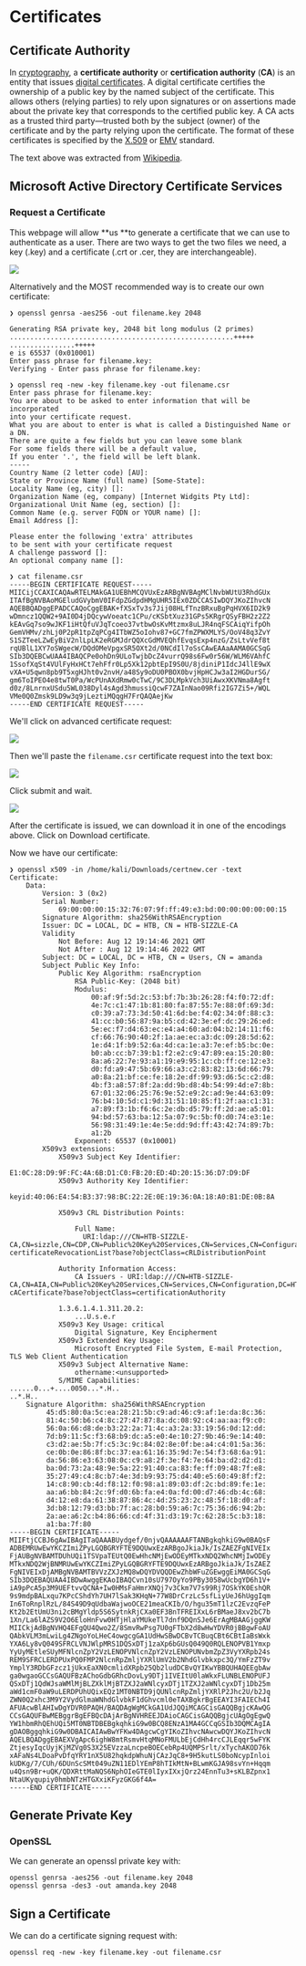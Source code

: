 # Certificates

## Certificate Authority

&#x20;In [cryptography](https://en.wikipedia.org/wiki/Cryptography), a **certificate authority** or **certification authority** (**CA**) is an entity that issues [digital certificates](https://en.wikipedia.org/wiki/Public\_key\_certificate). A digital certificate certifies the ownership of a public key by the named subject of the certificate. This allows others (relying parties) to rely upon signatures or on assertions made about the private key that corresponds to the certified public key. A CA acts as a trusted third party—trusted both by the subject (owner) of the certificate and by the party relying upon the certificate. The format of these certificates is specified by the [X.509](https://en.wikipedia.org/wiki/X.509) or [EMV](https://en.wikipedia.org/wiki/EMV) standard.

The text above was extracted from [Wikipedia](https://en.wikipedia.org/wiki/Certificate\_authority).

## Microsoft Active Directory Certificate Services

### Request a Certificate

This webpage will allow **us **to generate a certificate that we can use to authenticate as a user. There are two ways to get the two files we need, a key (.key) and a certificate (.crt or .cer, they are interchangeable).

![](<../.gitbook/assets/image (9).png>)

Alternatively and the MOST recommended way is to create our own certificate:

```aspnet
❯ openssl genrsa -aes256 -out filename.key 2048

Generating RSA private key, 2048 bit long modulus (2 primes)
.......................................................+++++
................+++++
e is 65537 (0x010001)
Enter pass phrase for filename.key:
Verifying - Enter pass phrase for filename.key:

❯ openssl req -new -key filename.key -out filename.csr
Enter pass phrase for filename.key:
You are about to be asked to enter information that will be incorporated
into your certificate request.
What you are about to enter is what is called a Distinguished Name or a DN.
There are quite a few fields but you can leave some blank
For some fields there will be a default value,
If you enter '.', the field will be left blank.
-----
Country Name (2 letter code) [AU]:
State or Province Name (full name) [Some-State]:
Locality Name (eg, city) []:
Organization Name (eg, company) [Internet Widgits Pty Ltd]:
Organizational Unit Name (eg, section) []:
Common Name (e.g. server FQDN or YOUR name) []:
Email Address []:

Please enter the following 'extra' attributes
to be sent with your certificate request
A challenge password []:
An optional company name []:

❯ cat filename.csr
-----BEGIN CERTIFICATE REQUEST-----
MIICijCCAXICAQAwRTELMAkGA1UEBhMCQVUxEzARBgNVBAgMClNvbWUtU3RhdGUx
ITAfBgNVBAoMGEludGVybmV0IFdpZGdpdHMgUHR5IEx0ZDCCASIwDQYJKoZIhvcN
AQEBBQADggEPADCCAQoCggEBAK+fXSxTv3s7Jij08HLfTnzBRxuBgPqHVX6ID2k9
wDmncz1QQW2+9AI0D4jDQcywVoeatc1CPu/cKSbtXuz31GPs5KRgrQSyFBH2z2Z2
kEAvGq7so9wJKF1iHtQfuVJqTcoeo37vtbwOsKvMtzmx8uLJR4nqFSCAiqYifpOh
GemVHMv/zhLj0P2pR1tpZqPCg4ITbWZ5oIohv87+GC7fmZPWXMLYS/OoV48q3ZvY
S1SZTeeLZwEyBiV2nlLpLK2eRGMJdrQQXcGdMVEQhfEvqsExp4nzG/ZsLtvVef8t
rqUBlL1XY7oSWgecW/DQdOMeVpgxSR5OXt2d/0NCdIl7oSsCAwEAAaAAMA0GCSqG
SIb3DQEBCwUAA4IBAQCPe0ohDn9ULoTwjbDcZ4vurrQ98s6Fw0r56W/WLM6VAhfC
1SsofXqSt4VUlFyHxHCt7ehFfr0Lp5Xk12pbtEpI9S0U/8jdiniP1IdcJ4llE9wX
vXA+U5qwn8pb9T5xgHJht0v2nvH/a48Sy9oDU0PBOX0bvjHpHCJw3aI2HGDurSG/
gm6ToIPEO4e8twT0Pa/WcPUnAXdRmw0cTwC/9C3DLMpkVch3UiAwxXKVNma8Agft
d0z/8LnrnxUSdu5WL038Dyl4sAgd3hmussiQcwF7ZAInNao09Rfi2IG7Zi5+/WQL
VMe0Q0Zmsk9LD9w3q9jLeztiMQqgH7FrQAQAejKw
-----END CERTIFICATE REQUEST-----
```

We'll click on advanced certificate request:

![](<../.gitbook/assets/image (3).png>)

Then we'll paste the `filename.csr` certificate request into the text box:

![](<../.gitbook/assets/image (5).png>)

Click submit and wait.

![](<../.gitbook/assets/image (4).png>)

After the certificate is issued, we can download it in one of the encodings above. Click on Download certificate.&#x20;

Now we have our certificate:

```
❯ openssl x509 -in /home/kali/Downloads/certnew.cer -text
Certificate:
    Data:
        Version: 3 (0x2)
        Serial Number:
            69:00:00:00:15:32:76:07:9f:ff:49:e3:bd:00:00:00:00:00:15
        Signature Algorithm: sha256WithRSAEncryption
        Issuer: DC = LOCAL, DC = HTB, CN = HTB-SIZZLE-CA
        Validity
            Not Before: Aug 12 19:14:46 2021 GMT
            Not After : Aug 12 19:14:46 2022 GMT
        Subject: DC = LOCAL, DC = HTB, CN = Users, CN = amanda
        Subject Public Key Info:
            Public Key Algorithm: rsaEncryption
                RSA Public-Key: (2048 bit)
                Modulus:
                    00:af:9f:5d:2c:53:bf:7b:3b:26:28:f4:f0:72:df:
                    4e:7c:c1:47:1b:81:80:fa:87:55:7e:88:0f:69:3d:
                    c0:39:a7:73:3d:50:41:6d:be:f4:02:34:0f:88:c3:
                    41:cc:b0:56:87:9a:b5:cd:42:3e:ef:dc:29:26:ed:
                    5e:ec:f7:d4:63:ec:e4:a4:60:ad:04:b2:14:11:f6:
                    cf:66:76:90:40:2f:1a:ae:ec:a3:dc:09:28:5d:62:
                    1e:d4:1f:b9:52:6a:4d:ca:1e:a3:7e:ef:b5:bc:0e:
                    b0:ab:cc:b7:39:b1:f2:e2:c9:47:89:ea:15:20:80:
                    8a:a6:22:7e:93:a1:19:e9:95:1c:cb:ff:ce:12:e3:
                    d0:fd:a9:47:5b:69:66:a3:c2:83:82:13:6d:66:79:
                    a0:8a:21:bf:ce:fe:18:2e:df:99:93:d6:5c:c2:d8:
                    4b:f3:a8:57:8f:2a:dd:9b:d8:4b:54:99:4d:e7:8b:
                    67:01:32:06:25:76:9e:52:e9:2c:ad:9e:44:63:09:
                    76:b4:10:5d:c1:9d:31:51:10:85:f1:2f:aa:c1:31:
                    a7:89:f3:1b:f6:6c:2e:db:d5:79:ff:2d:ae:a5:01:
                    94:bd:57:63:ba:12:5a:07:9c:5b:f0:d0:74:e3:1e:
                    56:98:31:49:1e:4e:5e:dd:9d:ff:43:42:74:89:7b:
                    a1:2b
                Exponent: 65537 (0x10001)
        X509v3 extensions:
            X509v3 Subject Key Identifier:
                E1:0C:28:D9:9F:FC:4A:6B:D1:C0:FB:20:ED:4D:20:15:36:D7:D9:DF
            X509v3 Authority Key Identifier:
                keyid:40:06:E4:54:B3:37:98:BC:22:2E:0E:19:36:0A:18:A0:B1:DE:0B:8A

            X509v3 CRL Distribution Points:

                Full Name:
                  URI:ldap:///CN=HTB-SIZZLE-CA,CN=sizzle,CN=CDP,CN=Public%20Key%20Services,CN=Services,CN=Configuration,DC=HTB,DC=LOCAL?certificateRevocationList?base?objectClass=cRLDistributionPoint

            Authority Information Access:
                CA Issuers - URI:ldap:///CN=HTB-SIZZLE-CA,CN=AIA,CN=Public%20Key%20Services,CN=Services,CN=Configuration,DC=HTB,DC=LOCAL?cACertificate?base?objectClass=certificationAuthority

            1.3.6.1.4.1.311.20.2:
                ...U.s.e.r
            X509v3 Key Usage: critical
                Digital Signature, Key Encipherment
            X509v3 Extended Key Usage:
                Microsoft Encrypted File System, E-mail Protection, TLS Web Client Authentication
            X509v3 Subject Alternative Name:
                othername:<unsupported>
            S/MIME Capabilities:
......0...+....0050...*.H..
..*.H..
    Signature Algorithm: sha256WithRSAEncryption
         45:d5:80:0a:5c:ea:28:21:5b:c9:ad:46:c9:af:1e:da:8c:36:
         81:4c:50:b6:c4:8c:27:47:87:8a:dc:08:92:c4:aa:aa:f9:c0:
         56:0a:66:d8:de:b3:22:2a:71:4c:a3:2a:33:19:56:0d:12:dd:
         7d:b9:11:5c:f3:68:b9:dc:a5:e0:4e:10:27:9b:46:9e:14:40:
         c3:d2:ae:5b:7f:c5:3c:9c:84:02:8e:0f:be:a4:c4:01:5a:36:
         ce:0b:0e:86:8f:bc:37:ea:61:16:35:9d:7e:54:f3:68:6a:91:
         da:56:86:e3:63:08:0c:c9:a8:2f:3e:f4:7e:64:ba:d2:d2:d1:
         ba:0d:73:2a:48:9e:5a:22:91:40:ca:83:fe:ff:09:48:7f:e8:
         35:27:49:c4:8c:b7:4e:3d:b9:93:75:d4:40:e5:60:49:8f:f2:
         14:c8:90:cb:4d:f8:12:f0:98:a1:89:03:df:2c:bd:89:fe:1e:
         aa:a6:bb:84:2c:9f:d0:6b:fa:e4:0a:fd:00:d7:46:db:4c:68:
         d4:12:e8:da:61:38:87:86:4c:4d:25:23:2c:48:5f:18:d0:af:
         3d:b8:12:79:d3:bb:7f:ac:28:b0:59:a6:7c:75:36:d6:94:2b:
         2a:ae:a6:2c:b4:86:66:cd:4f:31:d3:19:7c:62:28:5c:b3:18:
         a1:ba:7f:80
-----BEGIN CERTIFICATE-----
MIIFtjCCBJ6gAwIBAgITaQAAABUydgef/0njvQAAAAAAFTANBgkqhkiG9w0BAQsF
ADBEMRUwEwYKCZImiZPyLGQBGRYFTE9DQUwxEzARBgoJkiaJk/IsZAEZFgNIVEIx
FjAUBgNVBAMTDUhUQi1TSVpaTEUtQ0EwHhcNMjEwODEyMTkxNDQ2WhcNMjIwODEy
MTkxNDQ2WjBNMRUwEwYKCZImiZPyLGQBGRYFTE9DQUwxEzARBgoJkiaJk/IsZAEZ
FgNIVEIxDjAMBgNVBAMTBVVzZXJzMQ8wDQYDVQQDEwZhbWFuZGEwggEiMA0GCSqG
SIb3DQEBAQUAA4IBDwAwggEKAoIBAQCvn10sU797OyYo9PBy3058wUcbgYD6h1V+
iA9pPcA5p3M9UEFtvvQCNA+Iw0HMsFaHmrXNQj7v3Ckm7V7s99Rj7OSkYK0EshQR
9s9mdpBALxqu7KPcCShdYh7UH7lSak3KHqN+77W8DrCrzLc5sfLiyUeJ6hUggIqm
In6ToRnplRzL/84S49D9qUdbaWajwoOCE21meaCKIb/O/hgu35mT1lzC2EvzqFeP
Kt2b2EtUmU3ni2cBMgYldp5S6SytnkRjCXa0EF3BnTFREIXxL6rBMaeJ8xv2bC7b
1Xn/La6lAZS9V2O6EloHnFvw0HTjHlaYMUkeTl7dnf9DQnSJe6ErAgMBAAGjggKW
MIICkjAdBgNVHQ4EFgQU4Qwo2Z/8SmvRwPsg7U0gFTbX2d8wHwYDVR0jBBgwFoAU
QAbkVLM3mLwiLg4ZNgoYoLHeC4owgcgGA1UdHwSBwDCBvTCBuqCBt6CBtIaBsWxk
YXA6Ly8vQ049SFRCLVNJWlpMRS1DQSxDTj1zaXp6bGUsQ049Q0RQLENOPVB1Ymxp
YyUyMEtleSUyMFNlcnZpY2VzLENOPVNlcnZpY2VzLENOPUNvbmZpZ3VyYXRpb24s
REM9SFRCLERDPUxPQ0FMP2NlcnRpZmljYXRlUmV2b2NhdGlvbkxpc3Q/YmFzZT9v
YmplY3RDbGFzcz1jUkxEaXN0cmlidXRpb25Qb2ludDCBvQYIKwYBBQUHAQEEgbAw
ga0wgaoGCCsGAQUFBzAChoGdbGRhcDovLy9DTj1IVEItU0laWkxFLUNBLENOPUFJ
QSxDTj1QdWJsaWMlMjBLZXklMjBTZXJ2aWNlcyxDTj1TZXJ2aWNlcyxDTj1Db25m
aWd1cmF0aW9uLERDPUhUQixEQz1MT0NBTD9jQUNlcnRpZmljYXRlP2Jhc2U/b2Jq
ZWN0Q2xhc3M9Y2VydGlmaWNhdGlvbkF1dGhvcml0eTAXBgkrBgEEAYI3FAIECh4I
AFUAcwBlAHIwDgYDVR0PAQH/BAQDAgWgMCkGA1UdJQQiMCAGCisGAQQBgjcKAwQG
CCsGAQUFBwMEBggrBgEFBQcDAjArBgNVHREEJDAioCAGCisGAQQBgjcUAgOgEgwQ
YW1hbmRhQEhUQi5MT0NBTDBEBgkqhkiG9w0BCQ8ENzA1MA4GCCqGSIb3DQMCAgIA
gDAOBggqhkiG9w0DBAICAIAwBwYFKw4DAgcwCgYIKoZIhvcNAwcwDQYJKoZIhvcN
AQELBQADggEBAEXVgApc6ighW8mtRsmvHtqMNoFMULbEjCdHh4rcCJLEqqr5wFYK
ZtjesyIqcUyjKjMZVg0S3X25EVzzaLncpeBOECebRp4UQMPSrlt/xTychAKOD76k
xAFaNs4LDoaPvDfqYRY1nX5U82hqkdpWhuNjCAzJqC8+9H5kutLS0boNcypInloi
kUDKg/7/CUh/6DUnScSMt049uZN11EDlYEmP8hTIkMtN+BLwmKGJA98svYn+Hqqm
u4Qsn9Br+uQK/QDXRttMaNQS6NphOIeGTE0lIyxIXxjQrz24EnnTu3+sKLBZpnx1
NtaUKyqupiy0hmbNTzHTGXxiKFyzGKG6f4A=
-----END CERTIFICATE-----
```

## Generate Private Key

### OpenSSL

We can generate an openssl private key with:

```
openssl genrsa -aes256 -out filename.key 2048
openssl genrsa -des3 -out amanda.key 2048
```

## Sign a Certificate

We can do a certificate signing request with:

```
openssl req -new -key filename.key -out filename.csr
```

